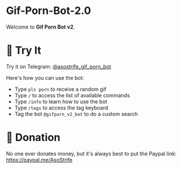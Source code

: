 # Gif-Porn-Bot-2.0

Welcome to **Gif Porn Bot v2**.

# :pig: ​Try It

Try it on Telegram: [@asostrife_gif_porn_bot](https://t.me/gifporn_v2_bot)

Here's how you can use the bot:

- Type `pls porn` to receive a random gif
- Type `/` to access the list of available commands
- Type `/info` to learn how to use the bot
- Type `/tags` to access the tag keyboard
- Tag the bot `@gifporn_v2_bot` to do a custom search

# :money_with_wings: ​Donation 

No one ever donates money, but it's always best to put the Paypal link: https://paypal.me/AsoStrife 
